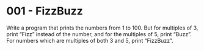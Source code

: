 # 001 - FizzBuzz

Write a program that prints the numbers from 1 to 100. But for multiples of 3, 
print “Fizz” instead of the number, and for the multiples of 5, print “Buzz”. 
For numbers which are multiples of both 3 and 5, print “FizzBuzz”.